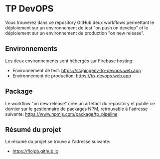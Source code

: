 # TP DevOPS

Vous trouverez dans ce repository GitHub deux workflows permettant le déploiement sur un environnement de test "on push on develop" et le déploiement sur un environnement de production "on new release".

## Environnements

Les deux environnements sont hébergés sur Firebase hosting:
  - Environnement de test: https://stagingenv-tp-devops.web.app
  - Environnement de production: https://tp-devops.web.app

## Package

Le workflow "on new release" crée un artéfact du repository et publie ce dernier sur le gestionnaire de packages NPM, retrouvable à l'adresse suivante:
https://www.npmjs.com/package/tp_pipeline

## Résumé du projet

Le résumé du projet se trouve à l'adresse suivante:
  - https://flolpb.github.io
